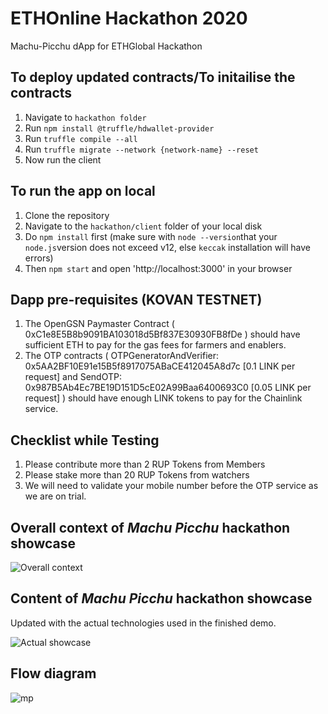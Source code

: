 # ETHOnline Hackathon 2020
Machu-Picchu dApp for ETHGlobal Hackathon

## To deploy updated contracts/To initailise the contracts

1. Navigate to `hackathon folder`
2. Run `npm install @truffle/hdwallet-provider`
3. Run `truffle compile --all`
4. Run `truffle migrate --network {network-name} --reset`
5. Now run the client

## To run the app on local

1. Clone the repository
2. Navigate to the `hackathon/client` folder of your local disk
3. Do `npm install` first (make sure with `node --version`that your `node.js`version does not exceed v12, else `keccak` installation will have errors)
4. Then `npm start` and open 'http://localhost:3000' in your browser

## Dapp pre-requisites (KOVAN TESTNET)

1. The OpenGSN Paymaster Contract ( 0xC1e8E5B8b9091BA103018d5Bf837E30930FB8fDe ) should have sufficient ETH to pay for the gas fees for farmers and enablers.
2. The OTP contracts ( OTPGeneratorAndVerifier: 0x5AA2BF10E91e15B5f8917075ABaCE412045A8d7c [0.1 LINK per request] and SendOTP: 0x987B5Ab4Ec7BE19D151D5cE02A99Baa6400693C0 [0.05 LINK per request] ) should have enough LINK tokens to pay for the Chainlink service.

## Checklist while Testing

1. Please contribute more than 2 RUP Tokens from Members 
2. Please stake more than 20 RUP Tokens from watchers
3. We will need to validate your mobile number before the OTP service as we are on trial.
 
## Overall context of _Machu Picchu_ hackathon showcase
![Overall context](https://github.com/Machu-Pichu/hackathon/blob/master/client/src/assets/images/20201031%20Machu%20Picchu%20Overall%20Vision%20v1.png)

## Content of _Machu Picchu_ hackathon showcase
Updated with the actual technologies used in the finished demo.

![Actual showcase](https://github.com/Machu-Pichu/hackathon/blob/master/client/src/assets/images/20201015%20Hackathon%20Showcase%20v1.3.png)

## Flow diagram

![mp](https://user-images.githubusercontent.com/24249646/96636170-86786480-133a-11eb-8b88-c3b583264810.jpg)

